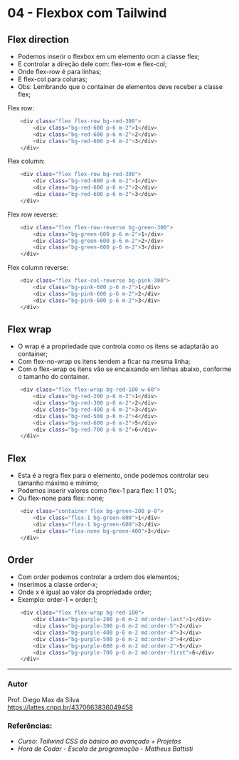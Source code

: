 # 04 - Flexbox com Tailwind

## Flex direction

- Podemos inserir o flexbox em um elemento ocm a classe flex;
- E controlar a direção dele com: flex-row e flex-col;
- Onde flex-row é para linhas;
- E flex-col para colunas;
- Obs: Lembrando que o container de elementos deve receber a classe flex;

Flex row:

```bash
    <div class="flex flex-row bg-red-300">
        <div class="bg-red-600 p-6 m-2">1</div>
        <div class="bg-red-600 p-6 m-2">2</div>
        <div class="bg-red-600 p-6 m-2">3</div>
    </div>
```

Flex column:

```bash
    <div class="flex flex-row bg-red-300">
        <div class="bg-red-600 p-6 m-2">1</div>
        <div class="bg-red-600 p-6 m-2">2</div>
        <div class="bg-red-600 p-6 m-2">3</div>
    </div>
```

Flex row reverse:

```bash
    <div class="flex flex-row-reverse bg-green-300">
        <div class="bg-green-600 p-6 m-2">1</div>
        <div class="bg-green-600 p-6 m-2">2</div>
        <div class="bg-green-600 p-6 m-2">3</div>
    </div>
```

Flex column reverse:

```bash
    <div class="flex flex-col-reverse bg-pink-300">
        <div class="bg-pink-600 p-6 m-2">1</div>
        <div class="bg-pink-600 p-6 m-2">2</div>
        <div class="bg-pink-600 p-6 m-2">3</div>
    </div>
```

## Flex wrap

- O wrap é a propriedade que controla como os itens se adaptarão ao container;
- Com flex-no-wrap os itens tendem a ficar na mesma linha;
- Com o flex-wrap os itens vão se encaixando em linhas abaixo, conforme o tamanho do container.

```bash
    <div class="flex flex-wrap bg-red-100 w-60">
        <div class="bg-red-200 p-6 m-2">1</div>
        <div class="bg-red-300 p-6 m-2">2</div>
        <div class="bg-red-400 p-6 m-2">3</div>
        <div class="bg-red-500 p-6 m-2">4</div>
        <div class="bg-red-600 p-6 m-2">5</div>
        <div class="bg-red-700 p-6 m-2">6</div>
    </div>
```

## Flex

- Esta é a regra flex para o elemento, onde podemos controlar seu tamanho máximo e mínimo;
- Podemos inserir valores como flex-1 para flex: 1 1 0%;
- Ou flex-none para flex: none;

```bash
    <div class="container flex bg-green-200 p-8">
        <div class="flex-1 bg-green-800">1</div>
        <div class="flex-1 bg-green-600">2</div>
        <div class="flex-none bg-green-400">3</div>
    </div>
```

## Order

- Com order podemos controlar a ordem dos elementos;
- Inserimos a classe order-x;
- Onde x é igual ao valor da propriedade order;
- Exemplo: order-1 = order:1;

```bash
    <div class="flex flex-wrap bg-red-100">
        <div class="bg-purple-200 p-6 m-2 md:order-last">1</div>
        <div class="bg-purple-300 p-6 m-2 md:order-5">2</div>
        <div class="bg-purple-400 p-6 m-2 md:order-4">3</div>
        <div class="bg-purple-500 p-6 m-2 md:order-3">4</div>
        <div class="bg-purple-600 p-6 m-2 md:order-2">5</div>
        <div class="bg-purple-700 p-6 m-2 md:order-first">6</div>
    </div>
```

<hr>

### Autor

Prof. Diego Max da Silva<br>
https://lattes.cnpq.br/4370663836049458

### Referências:

- _Curso: Tailwind CSS do básico ao avançado + Projetos_
- _Hora de Codar - Escola de programação - Matheus Battisti_
